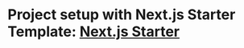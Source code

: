 # Project setup with Next.js Starter Template: [Next.js Starter](https://github.com/shubhamwebdesign/nextjs_starter_template)


